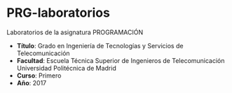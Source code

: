 # PRG-laboratorios
Laboratorios de la asignatura PROGRAMACIÓN
- **Título**: Grado en Ingeniería de Tecnologías y Servicios de Telecomunicación
- **Facultad**: Escuela Técnica Superior de Ingenieros de Telecomunicación Universidad Politécnica de Madrid
- **Curso**: Primero
- **Año**: 2017
